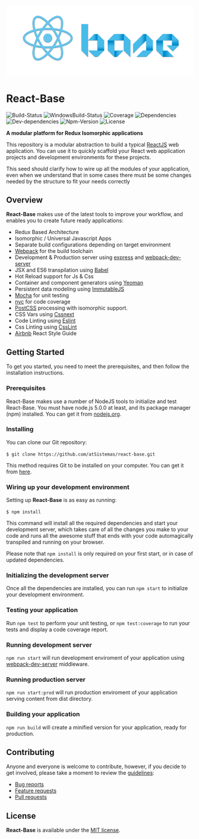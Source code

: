 ![React-Base logo](./app/assets/images/react-base-logo.png)

# React-Base


![Build-Status](https://travis-ci.org/atSistemas/react-base.svg?branch=master)
![WindowsBuild-Status](https://img.shields.io/appveyor/ci/pmagaz/react-base/master.svg?label=windows%20build)
![Coverage](https://coveralls.io/repos/github/atSistemas/react-base/badge.svg?branch=master)
![Dependencies](https://david-dm.org/atSistemas/react-base.svg)
![Dev-dependencies](https://david-dm.org/atSistemas/react-base/dev-status.svg)
![Npm-Version](https://img.shields.io/badge/npm-v6.2.0-blue.svg)
![License](https://img.shields.io/badge/license-MIT%20License-blue.svg)

**A modular platform for Redux Isomorphic applications**

This repository is a modular abstraction to build a typical [ReactJS](https://facebook.github.io/react/) web application.
You can use it to quickly scaffold your React web application projects and development environments for these projects.

This seed should clarify how to wire up all the modules of your application, even when we understand that in some cases
there must be some changes needed by the structure to fit your needs correctly

## Overview

**React-Base** makes use of the latest tools to improve your workflow, and enables you to create future ready applications:

- Redux Based Architecture
- Isomorphic / Universal Javascript Apps
- Separate build configurations depending on target environment
- [Webpack](https://webpack.github.io/) for the build toolchain  
- Development & Production server using [express](https://github.com/expressjs/express) and [webpack-dev-server](https://webpack.github.io/)
- JSX and ES6 transpilation using [Babel](https://babeljs.io/)
- Hot Reload support for Js & Css
- Container and component generators using [Yeoman](https://github.com/yeoman/yo)
- Persistent data modeling using [ImmutableJS](https://facebook.github.io/immutable-js/)
- [Mocha](https://mochajs.org/) for unit testing
- [nyc](https://github.com/bcoe/nyc) for code coverage
- [PostCSS](http://postcss.org/) processing with isomorphic support.
- CSS Vars using [Cssnext](http://cssnext.io/)
- Code Linting using [Eslint](https://github.com/eslint/eslint)
- Css Linting using [CssLint](https://github.com/stylelint/stylelint)
- [Airbnb](https://github.com/airbnb/javascript/tree/master/react) React Style Guide


## Getting Started

To get you started, you need to meet the prerequisites, and then follow the installation instructions.

### Prerequisites

React-Base makes use a number of NodeJS tools to initialize and test React-Base. You must have node.js 5.0.0 at least, and its package manager (npm) installed. You can get it from [nodejs.org](node).

### Installing

You can clone our Git repository:

`$ git clone https://github.com/atSistemas/react-base.git`

This method requires Git to be installed on your computer. You can get it from
[here](http://git-scm.com).

### Wiring up your development environment

Setting up **React-Base** is as easy as running:

`$ npm install`

This command will install all the required dependencies and start your development server, which takes care of all the changes you make to your code and runs all the awesome stuff that ends with your code automagically transpiled and running on your browser.

Please note that `npm install` is only required on your first start, or in case of updated dependencies.

### Initializing the development server

 Once all the dependencies are installed, you can run `npm start` to initialize your development environment.

### Testing your application

Run `npm test` to perform your unit testing, or `npm test:coverage` to run your tests and display a code coverage report.

### Running development server

`npm run start` will run development enviroment of your application using [webpack-dev-server](https://webpack.github.io/) middleware.

### Running production server

`npm run start:prod` will run production enviroment of your application serving content from dist directory.

### Building your application

`npm run build` will create a minified version for your application, ready for production.


## Contributing

Anyone and everyone is welcome to contribute, however, if you decide to get involved, please take a moment to review the [guidelines](CONTRIBUTING.md):

* [Bug reports](CONTRIBUTING.md#bugs)
* [Feature requests](CONTRIBUTING.md#features)
* [Pull requests](CONTRIBUTING.md#pull-requests)

## License

**React-Base** is available under the [MIT license](LICENSE).
